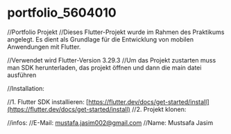 # portfolio_5604010

//Portfolio Projekt
//Dieses Flutter-Projekt wurde im Rahmen des Praktikums angelegt. Es dient als Grundlage für die Entwicklung von mobilen Anwendungen mit Flutter.


//Verwendet wird Flutter-Version 3.29.3
//Um das Projekt zustarten muss man SDK herunterladen, das projekt öffnen und dann die main datei ausführen


//Installation:

//1. Flutter SDK installieren: [https://flutter.dev/docs/get-started/install](https://flutter.dev/docs/get-started/install)
//2. Projekt klonen:

//infos:
//E-Mail: mustafa.jasim002@gmail.com
//Name: Mustsafa Jasim
